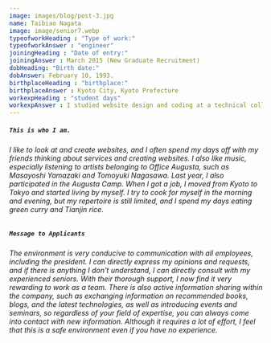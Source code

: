 ```yaml
---
image: images/blog/post-3.jpg
name: Taibiao Nagata
image: image/senior7.webp
typeofworkHeading : "Type of work:"
typeofworkAnswer : "engineer"
joiningHeading : "Date of entry:"
joiningAnswer : March 2015 (New Graduate Recruitment)
dobHeading: "Birth date:"
dobAnswer: February 10, 1993.
birthplaceHeading : "birthplace:"
birthplaceAnswer : Kyoto City, Kyoto Prefecture
workexpHeading : "student days"
workexpAnswer : I studied website design and coding at a technical college in Kyoto, and have been working part-time at a web production company since 2012, where I have been in charge of several client works. 
---
```


##### **`This is who I am.`**

###### I like to look at and create websites, and I often spend my days off with my friends thinking about services and creating websites. I also like music, especially listening to artists belonging to Office Augusta, such as Masayoshi Yamazaki and Tomoyuki Nagasawa. Last year, I also participated in the Augusta Camp. When I got a job, I moved from Kyoto to Tokyo and started living by myself. I try to cook for myself in the morning and evening, but my repertoire is still limited, and I spend my days eating green curry and Tianjin rice.

##### **`Message to Applicants`**

###### The environment is very conducive to communication with all employees, including the president. I can directly express my opinions and requests, and if there is anything I don't understand, I can directly consult with my experienced seniors. With their thorough support, I now find it very rewarding to work as a team. There is also active information sharing within the company, such as exchanging information on recommended books, blogs, and the latest technologies, as well as introducing events and seminars, so regardless of your field of expertise, you can always come into contact with new information. Although it requires a lot of effort, I feel that this is a safe environment even if you have no experience.
&nbsp;